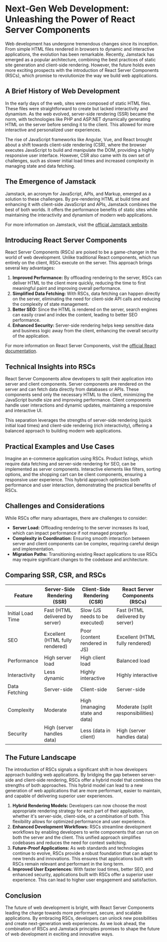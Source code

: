 # Next-Gen Web Development: Unleashing the Power of React Server Components

Web development has undergone tremendous changes since its inception. From simple HTML files rendered in browsers to dynamic and interactive applications, the evolution has been remarkable. Recently, Jamstack has emerged as a popular architecture, combining the best practices of static site generation and client-side rendering. However, the future holds even more exciting prospects with the introduction of React Server Components (RSCs), which promise to revolutionize the way we build web applications.

## A Brief History of Web Development

In the early days of the web, sites were composed of static HTML files. These files were straightforward to create but lacked interactivity and dynamism. As the web evolved, server-side rendering (SSR) became the norm, with technologies like PHP and ASP.NET dynamically generating HTML on the server before sending it to the client. This allowed for more interactive and personalized user experiences.

The rise of JavaScript frameworks like Angular, Vue, and React brought about a shift towards client-side rendering (CSR), where the browser executes JavaScript to build and manipulate the DOM, providing a highly responsive user interface. However, CSR also came with its own set of challenges, such as slower initial load times and increased complexity in managing state and data fetching.

## The Emergence of Jamstack

Jamstack, an acronym for JavaScript, APIs, and Markup, emerged as a solution to these challenges. By pre-rendering HTML at build time and enhancing it with client-side JavaScript and APIs, Jamstack combines the best of both worlds. It offers the performance benefits of static sites while maintaining the interactivity and dynamism of modern web applications.

For more information on Jamstack, visit the [official Jamstack website](https://jamstack.org/).

## Introducing React Server Components

React Server Components (RSCs) are poised to be a game-changer in the world of web development. Unlike traditional React components, which run entirely on the client, RSCs execute on the server. This approach brings several key advantages:

1. **Improved Performance:** By offloading rendering to the server, RSCs can deliver HTML to the client more quickly, reducing the time to first meaningful paint and improving overall performance.
2. **Simplified Data Fetching:** With RSCs, data fetching can happen directly on the server, eliminating the need for client-side API calls and reducing the complexity of state management.
3. **Better SEO:** Since the HTML is rendered on the server, search engines can easily crawl and index the content, leading to better SEO performance.
4. **Enhanced Security:** Server-side rendering helps keep sensitive data and business logic away from the client, enhancing the overall security of the application.

For more information on React Server Components, visit the [official React documentation](https://react.dev/blog/2020/12/21/data-fetching-with-react-server-components).

## Technical Insights into RSCs

React Server Components allow developers to split their application into server and client components. Server components are rendered on the server and can fetch data directly from databases or APIs. These components send only the necessary HTML to the client, minimizing the JavaScript bundle size and improving performance. Client components handle user interactions and dynamic updates, maintaining a responsive and interactive UI.

This separation leverages the strengths of server-side rendering (quick initial load times) and client-side rendering (rich interactivity), offering a balanced approach to building modern web applications.

## Practical Examples and Use Cases

Imagine an e-commerce application using RSCs. Product listings, which require data fetching and server-side rendering for SEO, can be implemented as server components. Interactive elements like filters, sorting options, and the shopping cart can be client components, ensuring a responsive user experience. This hybrid approach optimizes both performance and user interaction, demonstrating the practical benefits of RSCs.

## Challenges and Considerations

While RSCs offer many advantages, there are challenges to consider:

- **Server Load:** Offloading rendering to the server increases its load, which can impact performance if not managed properly.
- **Complexity in Coordination:** Ensuring smooth interaction between server and client components can be complex, requiring careful design and implementation.
- **Migration Paths:** Transitioning existing React applications to use RSCs may require significant changes to the codebase and architecture.

## Comparing SSR, CSR, and RSCs

| Feature                    | Server-Side Rendering (SSR)         | Client-Side Rendering (CSR)         | React Server Components (RSCs)    |
|----------------------------|-------------------------------------|-------------------------------------|------------------------------------|
| Initial Load Time          | Fast (HTML delivered by server)     | Slow (JS needs to be executed)      | Fast (HTML delivered by server)    |
| SEO                        | Excellent (HTML fully rendered)     | Poor (content rendered in JS)       | Excellent (HTML fully rendered)    |
| Performance                | High server load                    | High client load                    | Balanced load                      |
| Interactivity              | Less dynamic                        | Highly interactive                  | Highly interactive                 |
| Data Fetching              | Server-side                         | Client-side                         | Server-side                        |
| Complexity                 | Moderate                            | High (managing state and data)      | Moderate (split responsibilities)  |
| Security                   | High (server handles data)          | Less (data in client)           | High (server handles data)         |

## The Future Landscape

The introduction of RSCs signals a significant shift in how developers approach building web applications. By bridging the gap between server-side and client-side rendering, RSCs offer a hybrid model that combines the strengths of both approaches. This hybrid model can lead to a new generation of web applications that are more performant, easier to maintain, and capable of delivering superior user experiences.

1. **Hybrid Rendering Models:** Developers can now choose the most appropriate rendering strategy for each part of their application, whether it's server-side, client-side, or a combination of both. This flexibility allows for optimized performance and user experience.
2. **Enhanced Development Workflows:** RSCs streamline development workflows by enabling developers to write components that can run on both the server and the client. This unified approach simplifies codebases and reduces the need for context switching.
3. **Future-Proof Applications:** As web standards and technologies continue to evolve, RSCs provide a robust foundation that can adapt to new trends and innovations. This ensures that applications built with RSCs remain relevant and performant in the long term.
4. **Improved User Experiences:** With faster load times, better SEO, and enhanced security, applications built with RSCs offer a superior user experience. This can lead to higher user engagement and satisfaction.

## Conclusion

The future of web development is bright, with React Server Components leading the charge towards more performant, secure, and scalable applications. By embracing RSCs, developers can unlock new possibilities and create next-generation web experiences. As we look ahead, the combination of RSCs and Jamstack principles promises to shape the future of web development in exciting and innovative ways.
